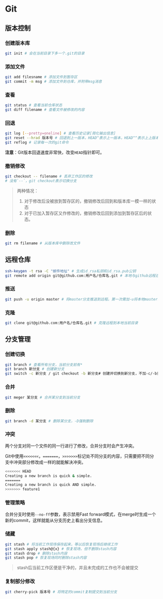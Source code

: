 # Git

## 版本控制

### 创建版本库

```bash
git init # 会在当前目录下多一个.git的目录
```

### 添加文件

```bash
git add filesname # 添加文件到暂存区
git commit -m msg # 添加文件到仓库，并附带msg消息
```

### 查看

```bash
git status # 查看当前仓库状态
git diff filename # 查看文件被修改的内容
```

### 回退

```bash
git log [--pretty=oneline] # 查看历史记录[简化输出信息]
git reset --hrad 版本号 # 回退到上一版本，HEAD^表示上一版本，HEAD^^表示上上版本，HEAD~100表示上100个版本
git reflog # 记录每一次的git命令
```

**注意**：Git版本回退速度非常快，改变`HEAD`指针即可。

### 撤销修改

```bash
git checkout -- filename # 丢弃工作区的修改 
# 没有`--`，git checkout表示切换分支
```

> 两种情况：
>
> 1. 对于修改后没被放到暂存区的，撤销修改后回到和版本库一模一样的状态
> 2. 对于已加入暂存区又作修改的，撤销修改后回到添加到暂存区后的状态。

### 删除

```bash
git rm filename # 从版本库中删除改文件
```

## 远程仓库

```bash
ssh-keygen -t rsa -C "邮件地址" # 生成id_rsa私钥和id_rsa.pub公钥
git remote add origin git@github.com:用户名/仓库名.git # 本地与github远程连接 [origin是远程库名字]
```

### 推送

```bash
git push -u origin master # 将master分支推送到远程。第一次需加-u将本地master和远程master关联起来
```

### 克隆

```bash
git clone git@github.com:用户名/仓库名.git # 克隆远程到本地当前目录
```



## 分支管理

### 创建切换

```bash
git branch # 查看所有分支，当前分支前有*
git branch 新分支 # 创建新分支
git switch -c 新分支 / git checkout -b 新分支# 创建并切换到新分支，不加-c/-b表示切换到已有分支
```

### 合并

```bash
git meger 某分支 # 合并某分支到当前分支
```

### 删除

```bash
git branch -d 某分支 # 删除某分支，-D强制删除
```

### 冲突

两个分支对同一个文件的同一行进行了修改，合并分支时会产生冲突。

Git中使用`<<<<<<<`，`=======`，`>>>>>>>`标记处不同分支的内容，只需要把不同分支中冲突部分修改成一样的就能解决冲突。

```bash
<<<<<<< HEAD
Creating a new branch is quick & simple.
=======
Creating a new branch is quick AND simple.
>>>>>>> feature1
```

### 管理策略

合并分支时使用`--no-ff`参数，表示禁用Fast forward模式，在merge时生成一个新的commit，这样就能从分支历史上看出分支信息。

### 储藏

```bash
git stash # 将当前工作现场保存起来，等以后恢复现场后继续工作
git stash apply stash@{x} # 恢复现场，但不删除stash内容
git stash drop # 删除stash内容
git stash pop # 恢复现场同时删除stash内容
```

> stash后当前工作区便是干净的，并且未完成的工作也不会被提交

### 复制部分修改

```bash
git cherry-pick 版本号 # 将特定的commit复制提交到当前分支
```

